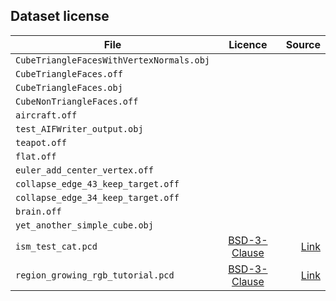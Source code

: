 ## Dataset license

| File | Licence | Source |
|----------|:-------------:|------:|
| `CubeTriangleFacesWithVertexNormals.obj` |   |   |
| `CubeTriangleFaces.off` |   |   |
| `CubeTriangleFaces.obj` |   |   |
| `CubeNonTriangleFaces.off` |   |   |
| `aircraft.off` |   |   |
| `test_AIFWriter_output.obj` |   |   |
| `teapot.off` |   |   |
| `flat.off` |   |   |
| `euler_add_center_vertex.off` |   |   |
| `collapse_edge_43_keep_target.off` |   |   |
| `collapse_edge_34_keep_target.off` |   |   |
| `brain.off` |   |   |
| `yet_another_simple_cube.obj` |   |   |
| `ism_test_cat.pcd` | [BSD-3-Clause](License/PCL) | [Link](https://github.com/PointCloudLibrary/data/blob/master/tutorials/ism_test_cat.pcd) |
| `region_growing_rgb_tutorial.pcd` | [BSD-3-Clause](License/PCL) | [Link](https://github.com/PointCloudLibrary/data/blob/master/tutorials/region_growing_rgb_tutorial.pcd) |
